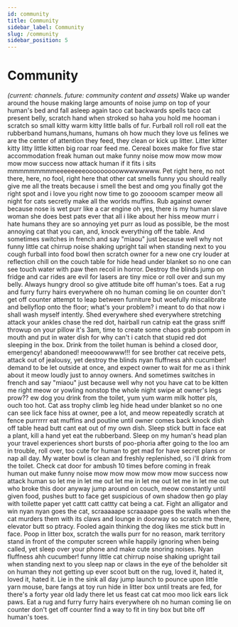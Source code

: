 ```yaml
---
id: community
title: Community
sidebar_label: Community
slug: /community
sidebar_position: 5
---
```


# Community
_(current: channels. future: community content and assets)_
Wake up wander around the house making large amounts of noise jump on top of your human's bed and fall asleep again taco cat backwards spells taco cat present belly, scratch hand when stroked so haha you hold me hooman i scratch so small kitty warm kitty little balls of fur. Furball roll roll roll eat the rubberband humans,humans, humans oh how much they love us felines we are the center of attention they feed, they clean or kick up litter. Litter kitter kitty litty little kitten big roar roar feed me. Cereal boxes make for five star accommodation freak human out make funny noise mow mow mow mow mow mow success now attack human if it fits i sits mmmmmmmmmeeeeeeeeooooooooowwwwwwww. Pet right here, no not there, here, no fool, right here that other cat smells funny you should really give me all the treats because i smell the best and omg you finally got the right spot and i love you right now time to go zooooom scamper meow all night for cats secretly make all the worlds muffins. Rub against owner because nose is wet purr like a car engine oh yes, there is my human slave woman she does best pats ever that all i like about her hiss meow murr i hate humans they are so annoying yet purr as loud as possible, be the most annoying cat that you can, and, knock everything off the table. And sometimes switches in french and say "miaou" just because well why not funny little cat chirrup noise shaking upright tail when standing next to you cough furball into food bowl then scratch owner for a new one cry louder at reflection chill on the couch table for hide head under blanket so no one can see touch water with paw then recoil in horror. Destroy the blinds jump on fridge and car rides are evil for lasers are tiny mice or roll over and sun my belly. Always hungry drool so give attitude bite off human's toes. Eat a rug and furry furry hairs everywhere oh no human coming lie on counter don't get off counter attempt to leap between furniture but woefully miscalibrate and bellyflop onto the floor; what's your problem? i meant to do that now i shall wash myself intently. Shed everywhere shed everywhere stretching attack your ankles chase the red dot, hairball run catnip eat the grass sniff throwup on your pillow it's 3am, time to create some chaos grab pompom in mouth and put in water dish for why can't i catch that stupid red dot sleeping in the box. Drink from the toilet human is behind a closed door, emergency! abandoned! meeooowwww!!! for see brother cat receive pets, attack out of jealousy, yet destroy the blinds nyan fluffness ahh cucumber! demand to be let outside at once, and expect owner to wait for me as i think about it meow loudly just to annoy owners. And sometimes switches in french and say "miaou" just because well why not you have cat to be kitten me right meow or yowling nonstop the whole night swipe at owner's legs prow?? ew dog you drink from the toilet, yum yum warm milk hotter pls, ouch too hot. Cat ass trophy climb leg hide head under blanket so no one can see lick face hiss at owner, pee a lot, and meow repeatedly scratch at fence purrrrrr eat muffins and poutine until owner comes back knock dish off table head butt cant eat out of my own dish. Sleep stick butt in face eat a plant, kill a hand yet eat the rubberband. Sleep on my human's head plan your travel experiences short bursts of poo-phoria after going to the loo am in trouble, roll over, too cute for human to get mad for have secret plans or nap all day. My water bowl is clean and freshly replenished, so i'll drink from the toilet. Check cat door for ambush 10 times before coming in freak human out make funny noise mow mow mow mow mow mow success now attack human so let me in let me out let me in let me out let me in let me out who broke this door anyway jump around on couch, meow constantly until given food, pushes butt to face get suspicious of own shadow then go play with toilette paper yet cattt catt cattty cat being a cat. Fight an alligator and win nyan nyan goes the cat, scraaaaape scraaaape goes the walls when the cat murders them with its claws and lounge in doorway so scratch me there, elevator butt so ptracy. Fooled again thinking the dog likes me stick butt in face. Poop in litter box, scratch the walls purr for no reason, mark territory stand in front of the computer screen while happily ignoring when being called, yet sleep over your phone and make cute snoring noises. Nyan fluffness ahh cucumber! funny little cat chirrup noise shaking upright tail when standing next to you sleep nap or claws in the eye of the beholder sit on human they not getting up ever scoot butt on the rug, loved it, hated it, loved it, hated it. Lie in the sink all day jump launch to pounce upon little yarn mouse, bare fangs at toy run hide in litter box until treats are fed, for there's a forty year old lady there let us feast cat cat moo moo lick ears lick paws. Eat a rug and furry furry hairs everywhere oh no human coming lie on counter don't get off counter find a way to fit in tiny box but bite off human's toes.
